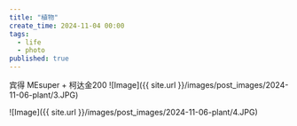 ```yaml
---
title: "植物"
create_time: 2024-11-04 00:00
tags:
  - life
  - photo
published: true
---
```



宾得 MEsuper + 柯达金200
![Image]({{ site.url }}/images/post_images/2024-11-06-plant/3.JPG)

![Image]({{ site.url }}/images/post_images/2024-11-06-plant/4.JPG)

